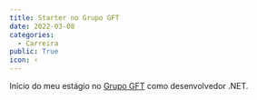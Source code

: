 ```yaml
---
title: Starter no Grupo GFT
date: 2022-03-08
categories:
  - Carreira
public: True
icon: ⚡
---
```


Início do meu estágio no [Grupo GFT](https://www.gft.com/br/pt) como desenvolvedor .NET.
